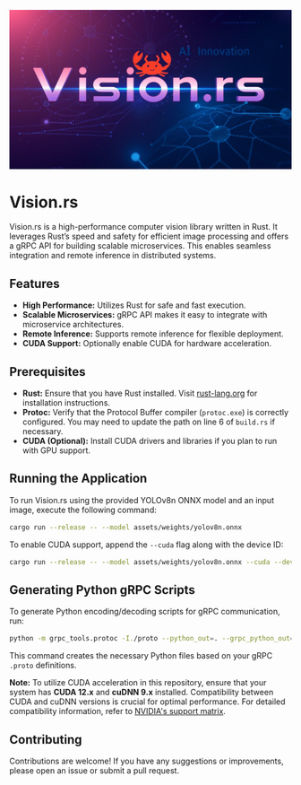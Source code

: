 ![Rust Logo](assets/vision.rs.png)
# Vision.rs
Vision.rs is a high-performance computer vision library written in Rust.
It leverages Rust’s speed and safety for efficient image processing and offers a gRPC API for building scalable microservices. This enables seamless integration and remote inference in distributed systems.

## Features

- **High Performance:** Utilizes Rust for safe and fast execution.
- **Scalable Microservices:**  gRPC API makes it easy to integrate with microservice architectures.
- **Remote Inference:** Supports remote inference for flexible deployment.
- **CUDA Support:** Optionally enable CUDA for hardware acceleration.

## Prerequisites

- **Rust:** Ensure that you have Rust installed. Visit [rust-lang.org](https:www.rust-lang.org)
  for installation instructions.
- **Protoc:** Verify that the Protocol Buffer compiler (`protoc.exe`) is correctly configured.
  You may need to update the path on line 6 of `build.rs` if necessary.
- **CUDA (Optional):** Install CUDA drivers and libraries if you plan to run with GPU support.

## Running the Application

To run Vision.rs using the provided YOLOv8n ONNX model and an input image, execute the following command:

```bash
cargo run --release -- --model assets/weights/yolov8n.onnx
```

To enable CUDA support, append the `--cuda` flag along with the device ID:

```bash
cargo run --release -- --model assets/weights/yolov8n.onnx --cuda --device_id <id>
```

## Generating Python gRPC Scripts

To generate Python encoding/decoding scripts for gRPC communication, run:

```bash
python -m grpc_tools.protoc -I./proto --python_out=. --grpc_python_out=. ./proto/result.proto
```

This command creates the necessary Python files based on your gRPC `.proto` definitions.



**Note:** To utilize CUDA acceleration in this repository, ensure that your system has **CUDA 12.x** and **cuDNN 9.x** installed. Compatibility between CUDA and cuDNN versions is crucial for optimal performance. For detailed compatibility information, refer to [NVIDIA's support matrix](https://docs.nvidia.com/deeplearning/cudnn/backend/latest/reference/support-matrix.html).


## Contributing

Contributions are welcome! If you have any suggestions or improvements, please open an issue or submit a pull request.